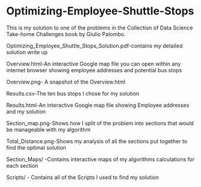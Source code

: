 # Optimizing-Employee-Shuttle-Stops

This is my solution to one of the problems in the Collection of Data Science Take-home Challenges book by Giulio Palombo.

Optimizing_Employee_Shuttle_Stops_Solution.pdf-contains my detailed solution write up

Overview.html-An interactive Google map file you can open within any internet browser showing employee addresses and potential bus stops

Overview.png- A snapshot of the Overview.html

Results.csv-The ten bus stops I chose for my solution

Results.html-An interactive Google map file showing Employee addresses and my solution

Section_map.png-Shows how I split of the problem into sections that would be manageable with my algorithm

Total_Distance.png-Shows my analysis of all the sections put together to find the optimal solution

Section_Maps/ -Contains interactive maps of my algorithms calculations for each section

Scripts/ - Contains all of the Scripts I used to find my solution

